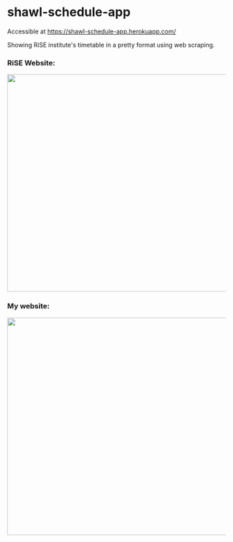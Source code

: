 # shawl-schedule-app

Accessible at https://shawl-schedule-app.herokuapp.com/

Showing RiSE institute's timetable in a pretty format using web scraping.


### RiSE Website:

<img src = "https://user-images.githubusercontent.com/34603371/115720083-574eb880-a39a-11eb-8dfb-5ab30a86a71e.png" width="1000" height="500">


### My website:

<img src = "https://user-images.githubusercontent.com/34603371/115720100-5b7ad600-a39a-11eb-86a8-4d734b972743.png" width="1000" height="500">
